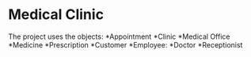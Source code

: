 # Medical Clinic
The project uses the objects:
*Appointment
*Clinic
*Medical Office
*Medicine
*Prescription
*Customer
*Employee:
  *Doctor
  *Receptionist
